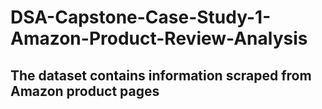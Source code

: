 # DSA-Capstone-Case-Study-1-Amazon-Product-Review-Analysis
## The dataset contains information scraped from Amazon product pages 
